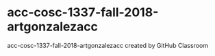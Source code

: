 # acc-cosc-1337-fall-2018-artgonzalezacc
acc-cosc-1337-fall-2018-artgonzalezacc created by GitHub Classroom
